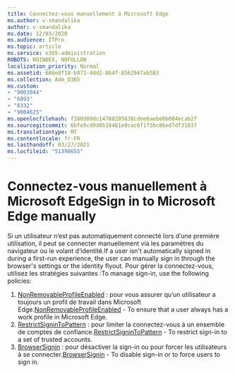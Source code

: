 ```yaml
---
title: Connectez-vous manuellement à Microsoft Edge
ms.author: v-smandalika
author: v-smandalika
ms.date: 12/03/2020
ms.audience: ITPro
ms.topic: article
ms.service: o365-administration
ROBOTS: NOINDEX, NOFOLLOW
localization_priority: Normal
ms.assetid: 686e8f18-b871-4dd2-864f-8562947ab583
ms.collection: Adm_O365
ms.custom:
- "9003844"
- "6893"
- "8332"
- "9004625"
ms.openlocfilehash: f380d09dc14788205638cdee6aebe0b084ecab2f
ms.sourcegitcommit: 6bfe9cd9d0b18481e0cac6f1f5bc86ed7df31037
ms.translationtype: MT
ms.contentlocale: fr-FR
ms.lasthandoff: 03/27/2021
ms.locfileid: "51398655"
---
```

# <a name="sign-in-to-microsoft-edge-manually"></a><span data-ttu-id="ccca1-102">Connectez-vous manuellement à Microsoft Edge</span><span class="sxs-lookup"><span data-stu-id="ccca1-102">Sign in to Microsoft Edge manually</span></span>

<span data-ttu-id="ccca1-103">Si un utilisateur n’est pas automatiquement connecté lors d’une première utilisation, il peut se connecter manuellement via les paramètres du navigateur ou le volant d’identité.</span><span class="sxs-lookup"><span data-stu-id="ccca1-103">If a user isn't automatically signed in during a first-run experience, the user can manually sign in through the browser's settings or the identity flyout.</span></span> <span data-ttu-id="ccca1-104">Pour gérer la connectez-vous, utilisez les stratégies suivantes :</span><span class="sxs-lookup"><span data-stu-id="ccca1-104">To manage sign-in, use the following policies:</span></span>

1. <span data-ttu-id="ccca1-105">[NonRemovableProfileEnabled](https://docs.microsoft.com/deployedge/microsoft-edge-policies#nonremovableprofileenabled) : pour vous assurer qu’un utilisateur a toujours un profil de travail dans Microsoft Edge.</span><span class="sxs-lookup"><span data-stu-id="ccca1-105">[NonRemovableProfileEnabled](https://docs.microsoft.com/deployedge/microsoft-edge-policies#nonremovableprofileenabled) - To ensure that a user always has a work profile in Microsoft Edge.</span></span>
2. <span data-ttu-id="ccca1-106">[RestrictSigninToPattern](https://docs.microsoft.com/deployedge/microsoft-edge-policies#restrictsignintopattern) : pour limiter la connectez-vous à un ensemble de comptes de confiance.</span><span class="sxs-lookup"><span data-stu-id="ccca1-106">[RestrictSigninToPattern](https://docs.microsoft.com/deployedge/microsoft-edge-policies#restrictsignintopattern) - To restrict sign-in to a set of trusted accounts.</span></span>
3. <span data-ttu-id="ccca1-107">[BrowserSignin](https://docs.microsoft.com/deployedge/microsoft-edge-policies#browsersignin) : pour désactiver la sign-in ou pour forcer les utilisateurs à se connecter.</span><span class="sxs-lookup"><span data-stu-id="ccca1-107">[BrowserSignin](https://docs.microsoft.com/deployedge/microsoft-edge-policies#browsersignin) - To disable sign-in or to force users to sign in.</span></span>

